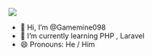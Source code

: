 
<a herf="https://discord.com/users/594483633662984192"> <img src="https://lanyard-profile-readme.vercel.app/api/594483633662984192?bg=1a1b26&borderRadius=10px&hideDiscrim=true&showDisplayName=true&hideActivity=whenNotUsed"/></a>

- 👋 Hi, I’m @Gamemine098
- 🌱 I’m currently learning PHP , Laravel
- 😄 Pronouns: He / Him
